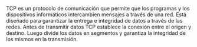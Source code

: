 TCP es un protocolo de comunicación que permite que los programas y los dispositivos informáticos intercambien mensajes a través de una red. Está diseñado para garantizar la entrega e integridad de datos a través de las redes. Antes de transmitir datos TCP establece la conexión entre el origen y destino. Luego divide los datos en segmentos y garantiza la integridad de los mismos en la transmisión.
